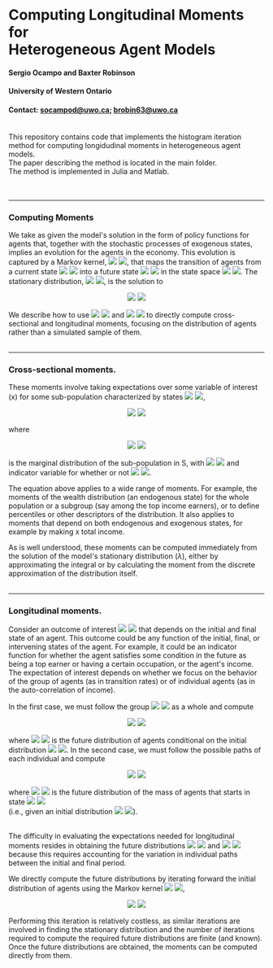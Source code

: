 # Computing Longitudinal Moments for <br/> Heterogeneous Agent Models
#### **Sergio Ocampo and Baxter Robinson**

#### **University of Western Ontario**

#### **Contact:** socampod@uwo.ca; brobin63@uwo.ca

<br/>
This repository contains code that implements the histogram iteration method for computing longidudinal moments in heterogeneous agent models.<br/>
The paper describing the method is located in the main folder.<br/>
The method is implemented in Julia and Matlab.<br/>
<br/>
<br/>

---
### **Computing Moments**


We take as given the model's solution in the form of policy functions for agents that, together with the stochastic processes of exogenous states, implies an evolution for the agents in the economy. 
This evolution is captured by a Markov kernel, 
  <img src="https://render.githubusercontent.com/render/math?math={\large{T\left(s^{'}|s\right)}}#gh-light-mode-only">
  <img src="https://render.githubusercontent.com/render/math?math={\large\color{white}T\left(s^{'}|s\right)}#gh-dark-mode-only">, 
that maps the transition of agents from a current state 
  <img src="https://render.githubusercontent.com/render/math?math={\large{s}}#gh-light-mode-only">
  <img src="https://render.githubusercontent.com/render/math?math={\large\color{white}s}#gh-dark-mode-only">
into a future state 
  <img src="https://render.githubusercontent.com/render/math?math={\large{s^{'}}}#gh-light-mode-only">
  <img src="https://render.githubusercontent.com/render/math?math={\large\color{white}s^{'}}#gh-dark-mode-only">
in the state space 
  <img src="https://render.githubusercontent.com/render/math?math={\large{\cal S}}#gh-light-mode-only">
  <img src="https://render.githubusercontent.com/render/math?math={\large\color{white}{\cal S}}#gh-dark-mode-only">.
The stationary distribution, 
  <img src="https://render.githubusercontent.com/render/math?math={\large\lambda}#gh-light-mode-only">
  <img src="https://render.githubusercontent.com/render/math?math={\large\color{white}\lambda}#gh-dark-mode-only">, 
is the solution to<br/>
<p align="center">
  <img src="https://render.githubusercontent.com/render/math?math={\Large\lambda\left(s^{'}\right)=\int_{s\in{\cal S}}T\left(s^{'}|s\right)\lambda\left(s\right)ds}#gh-light-mode-only">
  <img src="https://render.githubusercontent.com/render/math?math={\Large\color{white}\lambda\left(s^{'}\right)=\int_{s\in{\cal S}}T\left(s^{'}|s\right)\lambda\left(s\right)ds}#gh-dark-mode-only">
</p>

We describe how to use 
  <img src="https://render.githubusercontent.com/render/math?math={\large\lambda}#gh-light-mode-only">
  <img src="https://render.githubusercontent.com/render/math?math={\large\color{white}\lambda}#gh-dark-mode-only"> 
and 
  <img src="https://render.githubusercontent.com/render/math?math={\large{T}}#gh-light-mode-only">
  <img src="https://render.githubusercontent.com/render/math?math={\large\color{white}T}#gh-dark-mode-only"> 
to directly compute cross-sectional and longitudinal moments, focusing on the distribution of agents rather than a simulated sample of them. 
<br/>
<br/>

---
### **Cross-sectional moments.**


These moments involve taking expectations over some variable of interest (x) for some sub-population characterized by states 
  <img src="https://render.githubusercontent.com/render/math?math={\large{s\in S\subseteq{\cal S}}}#gh-light-mode-only">
  <img src="https://render.githubusercontent.com/render/math?math={\large\color{white}s\in S\subseteq{\cal S}}#gh-dark-mode-only">,
<p align="center">
    <img src="https://render.githubusercontent.com/render/math?math={\Large{E\left[x|s \in S\right] = \int_{s \in S} x\left(s\right) \lambda_S\left(s\right) ds,}}#gh-light-mode-only">
  <img src="https://render.githubusercontent.com/render/math?math={\Large\color{white}E\left[x|s \in S\right] = \int_{s \in S} x\left(s\right) \lambda_S\left(s\right) ds,}#gh-dark-mode-only">
</p>
where
<p align="center">
  <img src="https://render.githubusercontent.com/render/math?math={\large{\lambda_S \equiv \frac{\mathbb{I}_{s \in S}\lambda\left(s\right)}{\int\mathbb{I}_{s \in S}\lambda\left(s\right)ds}}}#gh-light-mode-only">
  <img src="https://render.githubusercontent.com/render/math?math={\large\color{white}\lambda_S \equiv \frac{\mathbb{I}_{s \in S}\lambda\left(s\right)}{\int\mathbb{I}_{s \in S}\lambda\left(s\right)ds}}#gh-dark-mode-only"> 
</p>
is the marginal distribution of the sub-population in S, with 
  <img src="https://render.githubusercontent.com/render/math?math={\large{\mathbb{I}_{s \in S}}}#gh-light-mode-only">
  <img src="https://render.githubusercontent.com/render/math?math={\large\color{white}\mathbb{I}_{s \in S}}#gh-dark-mode-only"> 
and indicator variable for whether or not <img src="https://render.githubusercontent.com/render/math?math={\large{s \in S}}#gh-light-mode-only"> <img src="https://render.githubusercontent.com/render/math?math={\large\color{white}s \in S}#gh-dark-mode-only">.
<br/>

The equation above applies to a wide range of moments. 
For example, the moments of the wealth distribution (an endogenous state) for the whole population or a subgroup (say among the top income earners), or to define percentiles or other descriptors of the distribution. 
It also applies to moments that depend on both endogenous and exogenous states, for example by making x total income. 
    

As is well understood, these moments can be computed immediately from the solution of the model's stationary distribution 
$\left(\lambda\right)$, 
either by approximating the integral or by calculating the moment from the discrete approximation of the distribution itself.
<br/>
<br/>

---
### **Longitudinal moments.**


Consider an outcome of interest 
  <img src="https://render.githubusercontent.com/render/math?math={\large{x\left(s,s^{'}\right)}}#gh-light-mode-only">
  <img src="https://render.githubusercontent.com/render/math?math={\large\color{white}x\left(s,s^{'}\right)}#gh-dark-mode-only"> 
that depends on the initial and final state of an agent.
This outcome could be any function of the initial, final, or intervening states of the agent. 
For example, it could be an indicator function for whether the agent satisfies some condition in the future as being a top earner or having a certain occupation, or the agent's income. 
The expectation of interest depends on whether we focus on the behavior of the group of agents (as in transition rates) or of individual agents (as in the auto-correlation of income).<br/>


In the first case, we must follow the group 
<img src="https://render.githubusercontent.com/render/math?math={\large{\left(S\right)}}#gh-light-mode-only">
<img src="https://render.githubusercontent.com/render/math?math={\large\color{white}\left(S\right)}#gh-dark-mode-only">
as a whole and compute
<p align="center">
    <img src="https://render.githubusercontent.com/render/math?math={\Large{E\left[x|s\in S\right]=\int_{s\in S}\,\int_{s^{'}\in{\cal S}}x\left(s,s^{'}\right)\lambda^{'}_{S}\left(s^{'}\right)ds^{'}\,\lambda_S\left(s\right)ds,}}#gh-light-mode-only">
  <img src="https://render.githubusercontent.com/render/math?math={\Large\color{white}E\left[x|s\in S\right]=\int_{s\in S}\,\int_{s^{'}\in{\cal S}}x\left(s,s^{'}\right)\lambda^{'}_{S}\left(s^{'}\right)ds^{'}\,\lambda_S\left(s\right)ds,}#gh-dark-mode-only">
</p>
where
<img src="https://render.githubusercontent.com/render/math?math={\large{\lambda^{'}_{S}}}#gh-light-mode-only">
<img src="https://render.githubusercontent.com/render/math?math={\large\color{white}\lambda^{'}_{S}}#gh-dark-mode-only"> 
is the future distribution of agents conditional on the initial distribution
<img src="https://render.githubusercontent.com/render/math?math={\large{\lambda_{S}}}#gh-light-mode-only">
<img src="https://render.githubusercontent.com/render/math?math={\large\color{white}\lambda_{S}}#gh-dark-mode-only">.
In the second case, we must follow the possible paths of each individual and compute
<p align="center">
  <img src="https://render.githubusercontent.com/render/math?math={\Large{E\left[x|s\in S\right]=\int_{s\in S}\,\int_{s^{'}\in{\cal S}}x\left(s,s^{'}\right)\lambda^{'}_{\{s\}}\left(s^{'}\right)ds^{'}\,\lambda_S\left(s\right)ds,}}#gh-light-mode-only">
  <img src="https://render.githubusercontent.com/render/math?math={\Large\color{white}E\left[x|s\in S\right]=\int_{s\in S}\,\int_{s^{'}\in{\cal S}}x\left(s,s^{'}\right)\lambda^{'}_{\{s\}}\left(s^{'}\right)ds^{'}\,\lambda_S\left(s\right)ds,}#gh-dark-mode-only">
</p>

where
<img src="https://render.githubusercontent.com/render/math?math={\large{\lambda^{'}_{\{s\}}}}#gh-light-mode-only">
<img src="https://render.githubusercontent.com/render/math?math={\large\color{white}\lambda^{'}_{\{s\}}}#gh-dark-mode-only"> 
is the future distribution of the mass of agents that starts in state 
<img src="https://render.githubusercontent.com/render/math?math={\large{s \in S}}#gh-light-mode-only">
<img src="https://render.githubusercontent.com/render/math?math={\large\color{white}s \in S}#gh-dark-mode-only">  
(i.e., given an initial distribution 
<img src="https://render.githubusercontent.com/render/math?math={{\delta_{\{s\}}}}#gh-light-mode-only">
<img src="https://render.githubusercontent.com/render/math?math={\color{white}\delta_{\{s\}}}#gh-dark-mode-only">).<br/>
<br/>


The difficulty in evaluating the expectations needed for longitudinal moments resides in obtaining the future distributions
  <img src="https://render.githubusercontent.com/render/math?math={\large{\lambda^{'}_{S}}}#gh-light-mode-only">
  <img src="https://render.githubusercontent.com/render/math?math={\large\color{white}\lambda^{'}_{S}}#gh-dark-mode-only">
and 
<img src="https://render.githubusercontent.com/render/math?math={\large{\lambda^{'}_{\{s\}}}}#gh-light-mode-only">
<img src="https://render.githubusercontent.com/render/math?math={\large\color{white}\lambda^{'}_{\{s\}}}#gh-dark-mode-only">
because this requires accounting for the variation in individual paths between the initial and final period. 


We directly compute the future distributions by iterating forward the initial distribution of agents using the Markov kernel
<img src="https://render.githubusercontent.com/render/math?math={\large{\left(T\right)}}#gh-light-mode-only">
<img src="https://render.githubusercontent.com/render/math?math={\large\color{white}\left(T\right)}#gh-dark-mode-only">,
<p align="center">
  <img src="https://render.githubusercontent.com/render/math?math={\Large{\lambda^{'}_{S}\left(s^'\right)=\int_{s\in{\cal S}}T\left(s^{'}|s\right)\lambda_{S}\left(s\right)ds\,\quad\lambda^{'}_{\{s\}}\left(s^{'}\right)=\int_{s\in{\cal S}}T\left(s^{'}|s\right)\delta_{\{s\}}\left(s\right)ds.}}#gh-light-mode-only">
  <img src="https://render.githubusercontent.com/render/math?math={\Large\color{white}\lambda^{'}_{S}\left(s^'\right)=\int_{s\in{\cal S}}T\left(s^{'}|s\right)\lambda_{S}\left(s\right)ds\,\quad\lambda^{'}_{\{s\}}\left(s^{'}\right)=\int_{s\in{\cal S}}T\left(s^{'}|s\right)\delta_{\{s\}}\left(s\right)ds.}#gh-dark-mode-only">
</p>
Performing this iteration is relatively costless, as similar iterations are involved in finding the stationary distribution and the number of iterations required to compute the required future distributions are finite (and known).
Once the future distributions are obtained, the moments can be computed directly from them.